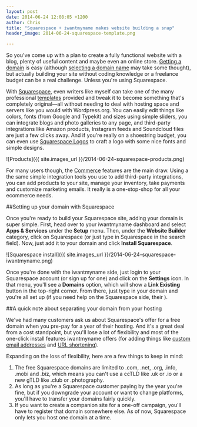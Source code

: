 ```yaml
---
layout: post
date: 2014-06-24 12:08:05 +1200
author: Chris
title: "Squarespace + iwantmyname makes website building a snap"
header_image: 2014-06-24-squarespace-template.png

---
```


<!-- excerpt -->

So you've come up with a plan to create a fully functional website with a blog, plenty of useful content and maybe even an online store. [Getting a domain](https://iwantmyname.com/) is easy (although [selecting a domain name](https://iwantmyname.com/blog/2014/06/domain-already-registered-pt2.html) may take some thought), but actually building your site without coding knowledge or a freelance budget can be a real challenge. Unless you're using Squarespace.

<!-- /excerpt -->

With [Squarespace](https://iwantmyname.com/features/applications/custom-domain-apps/websites/squarespace-build-your-website-with-own-url), even writers like myself can take one of the many professional [templates](https://squarespace.com/templates/) provided and tweak it to become something that's completely original—all without needing to deal with hosting space and servers like you would with Wordpress.org. You can easily edit things like colors, fonts (from Google and Typekit) and sizes using simple sliders, you can integrate blogs and photo galleries to any page, and third-party integrations like Amazon products, Instagram feeds and Soundcloud files are just a few clicks away. And if you're really on a shoestring budget, you can even use [Squarespace Logos](https://iwantmyname.com/blog/2014/01/need-a-logo-squarespace-has-you-covered.html) to craft a logo with some nice fonts and simple designs.

![Products]({{ site.images_url }}/2014-06-24-squarespace-products.png)

For many users though, the [Commerce](http://www.squarespace.com/tour/shops) features are the main draw. Using a the same simple integration tools you use to add third-party integrations, you can add products to your site, manage your inventory, take payments and customize marketing emails. It really is a one-stop-shop for all your ecommerce needs.

##Setting up your domain with Squarespace

Once you're ready to build your Squarespace site, adding your domain is super simple. First, head over to your iwantmyname dashboard and select **Apps & Services** under the **Setup** menu. Then, under the **Website Builder** category, click on Squarespace (or just type in Squarespace in the search field). Now, just add it to your domain and click **Install Squarespace**.

![Squarespace install]({{ site.images_url }}/2014-06-24-squarespace-iwantmyname.png)

Once you're done with the iwantmyname side, just login to your Squarespace account (or sign up for one) and click on the **Settings** icon. In that menu, you'll see a **Domains** option, which will show a **Link Existing** button in the top-right corner. From there, just type in your domain and you're all set up (if you need help on the Squarespace side, their ).

##A quick note about separating your domain from your hosting

We've had many customers ask us about Squarespace's offer for a free domain when you pre-pay for a year of their hosting. And it's a great deal from a cost standpoint, but you'll lose a lot of flexibility and most of the one-click install features iwantmyname offers (for adding things like [custom email addresses](https://iwantmyname.com/services/email-hosting/) and [URL shortening](https://iwantmyname.com/services/url-shortener/)).

Expanding on the loss of flexibility, here are a few things to keep in mind:

1. The free Squarespace domains are limited to .com, .net, .org, .info, .mobi and .biz, which means you can't use a ccTLD like .uk or .io or a new gTLD like .club or .photography.
2. As long as you're a Squarespace customer paying by the year you're fine, but if you downgrade your account or want to change platforms, you'll have to transfer your domains fairly quickly.
3. If you want to create a companion site for a one-off campaign, you'll have to register that domain somewhere else. As of now, Squarespace only lets you host one domain at a time.